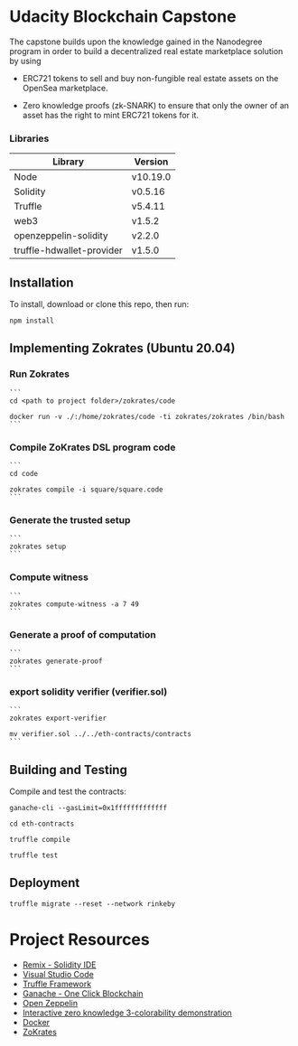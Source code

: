 # Udacity Blockchain Capstone

The capstone builds upon the knowledge gained in the Nanodegree program in order to build a decentralized real estate marketplace solution by using

- ERC721 tokens to sell and buy non-fungible real estate assets on the OpenSea marketplace.

- Zero knowledge proofs (zk-SNARK) to ensure that only the owner of an asset has the right to mint ERC721 tokens for it.



### Libraries
Library      | Version
------------ | -------------
Node             |v10.19.0
Solidity         |v0.5.16
Truffle          |v5.4.11
web3             |v1.5.2
openzeppelin-solidity |v2.2.0
truffle-hdwallet-provider |v1.5.0


## Installation

To install, download or clone this repo, then run:

`npm install`


## Implementing Zokrates (Ubuntu 20.04)
### **Run Zokrates**
    ```
    cd <path to project folder>/zokrates/code

    docker run -v ./:/home/zokrates/code -ti zokrates/zokrates /bin/bash
    ```
### **Compile ZoKrates DSL program code**
    ```
    cd code 

    zokrates compile -i square/square.code
    ```
### **Generate the trusted setup**
    ```
    zokrates setup
    ```
### **Compute witness**
    ```
    zokrates compute-witness -a 7 49
    ```
### **Generate a proof of computation**
    ```
    zokrates generate-proof
    ```
### **export solidity verifier (verifier.sol)**
    ```
    zokrates export-verifier

    mv verifier.sol ../../eth-contracts/contracts
    ```


## Building and Testing
Compile and test the contracts:

```
ganache-cli --gasLimit=0x1fffffffffffff

cd eth-contracts

truffle compile

truffle test
```

## Deployment

```
truffle migrate --reset --network rinkeby

```

# Project Resources

* [Remix - Solidity IDE](https://remix.ethereum.org/)
* [Visual Studio Code](https://code.visualstudio.com/)
* [Truffle Framework](https://truffleframework.com/)
* [Ganache - One Click Blockchain](https://truffleframework.com/ganache)
* [Open Zeppelin ](https://openzeppelin.org/)
* [Interactive zero knowledge 3-colorability demonstration](http://web.mit.edu/~ezyang/Public/graph/svg.html)
* [Docker](https://docs.docker.com/install/)
* [ZoKrates](https://github.com/Zokrates/ZoKrates)
